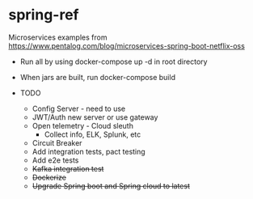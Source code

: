 # spring-ref
Microservices examples from https://www.pentalog.com/blog/microservices-spring-boot-netflix-oss

* Run all by using docker-compose up -d in root directory
* When jars are built, run docker-compose build

* TODO
  * Config Server - need to use
  * JWT/Auth new server or use gateway
  * Open telemetry - Cloud sleuth 
    * Collect info, ELK, Splunk, etc
  * Circuit Breaker
  * Add integration tests, pact testing
  * Add e2e tests
  * ~~Kafka integration test~~
  * ~~Dockerize~~
  * ~~Upgrade Spring boot and Spring cloud to latest~~


